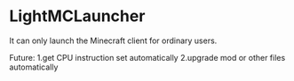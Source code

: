 # LightMCLauncher
It can only launch the Minecraft client for ordinary users.

Future:
1.get CPU instruction set automatically
2.upgrade mod or other files automatically
